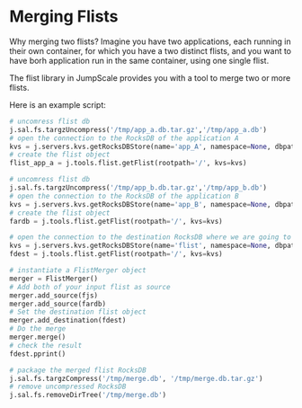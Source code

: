 # Merging Flists

Why merging two flists? Imagine you have two applications, each running in their own container, for which you have a two distinct flists, and you want to have borh application run in the same container, using one single flist.

The flist library in JumpScale provides you with a tool to merge two or more flists.

Here is an example script:

```python
# uncomress flist db
j.sal.fs.targzUncompress('/tmp/app_a.db.tar.gz','/tmp/app_a.db')
# open the connection to the RocksDB of the application A
kvs = j.servers.kvs.getRocksDBStore(name='app_A', namespace=None, dbpath="/tmp/app_a.db")
# create the flist object
flist_app_a = j.tools.flist.getFlist(rootpath='/', kvs=kvs)

# uncomress flist db
j.sal.fs.targzUncompress('/tmp/app_b.db.tar.gz','/tmp/app_b.db')
# open the connection to the RocksDB of the application B
kvs = j.servers.kvs.getRocksDBStore(name='app_B', namespace=None, dbpath="/tmp/app_b.db")
# create the flist object
fardb = j.tools.flist.getFlist(rootpath='/', kvs=kvs)

# open the connection to the destination RocksDB where we are going to store the merged flist
kvs = j.servers.kvs.getRocksDBStore(name='flist', namespace=None, dbpath="/tmp/merge.db")
fdest = j.tools.flist.getFlist(rootpath='/', kvs=kvs)

# instantiate a FlistMerger object
merger = FlistMerger()
# Add both of your input flist as source
merger.add_source(fjs)
merger.add_source(fardb)
# Set the destination flist object
merger.add_destination(fdest)
# Do the merge
merger.merge()
# check the result
fdest.pprint()

# package the merged flist RocksDB
j.sal.fs.targzCompress('/tmp/merge.db', '/tmp/merge.db.tar.gz')
# remove uncompressed RocksDB
j.sal.fs.removeDirTree('/tmp/merge.db')
```
